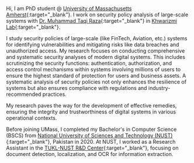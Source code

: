 Hi, I am PhD student @ [University of Massachusetts Amherst](https://www.umass.edu/){:target="_blank"}. I work on security policy analysis of large-scale systems with [Dr. Muhammad Taqi Raza](https://people.umass.edu/taqi/){:target="_blank"} in [Khwarizmi Lab](https://khwarizmilab.github.io/){:target="_blank"}.

I study security policies of large-scale (like FinTech, Aviation, etc.) systems for identifying vulnerabilities and mitigating risks like data breaches and unauthorized access. My research focuses on conducting comprehensive and systematic security analyses of modern digital systems. This includes scrutinizing the security functions: authentication, authorization, and access control mechanisms within systems involving millions of users to ensure the highest standard of protection for users and business assets. A systematic analysis of security policies not only enhances the resilience of systems but also ensures compliance with regulations and industry-recommended practices.

My research paves the way for the development of effective remedies, ensuring the integrity and trustworthiness of digital systems in various operational contexts.

Before joining UMass, I completed my Bachelor's in Computer Science (BSCS) from [National University of Sciences and Technology (NUST)](https://nust.edu.pk/){:target="_blank"}, Pakistan in 2020. At NUST, I worked as a Research Assistant in the [TUKL-NUST R&D Center](https://tukl.seecs.nust.edu.pk/){:target="_blank"}, focusing on document detection, localization, and OCR for information extraction.
